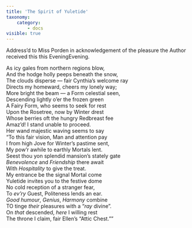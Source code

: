 ```yaml
---
title: 'The Spirit of Yuletide'
taxonomy:
    category:
        - docs
visible: true
---
```


Address’d to Miss Porden in acknowledgement of the pleasure the Author received this <span data-tippy="January 2d. 1810" class="green">this Evening</span>Evening.
  
As icy gales from northern regions blow,  
And the hodge holly peeps beneath the snow,  
The clouds disperse — fair Cynthia’s welcome ray  
Directs my homeward, cheers my lonely way;  
More bright the beam — a Form celestial seen,  
Descending lightly o’er the frozen green  
A Fairy Form, who seems to seek for rest  
Upon the Rosetree, now by Winter drest  
Whose berries oft the hungry Redbreast fee  
Amaz’d! I stand unable to proceed.  
Her wand majestic waving seems to say  
“To this fair vision, Man and attention pay  
I from high Jove for Winter’s pastime sent,  
My pow’r awhile to earthly Mortals lent.  
Seest thou yon splendid mansion’s stately gate  
*Benevolence* and *Friendship* there await  
With *Hospitality* to give the treat.  
My entrance be the signal Mortal come  
Yuletide invites you to the festive dome  
No cold reception of a stranger fear,  
To *ev’ry* Guest, Politeness lends an ear.  
*Good humour*, *Genius*, *Harmony* combine  
TO tinge *their* pleasures with a “*ray* divine”.  
On *that* descended, *here* I willing rest  
The throne I claim, fair Ellen’s “Attic Chest.””